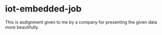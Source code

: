 # iot-embedded-job
This is asdignment given to me by a company for presenting the given data more beautifully.
